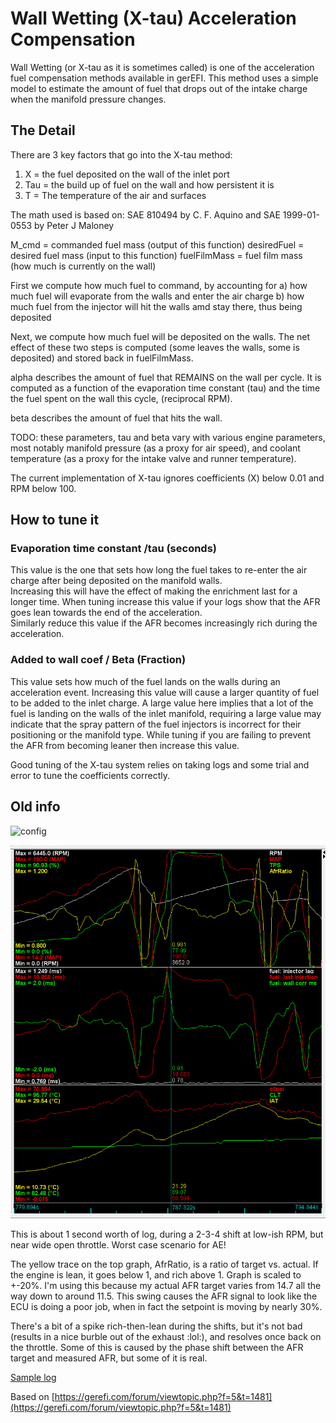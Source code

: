 # Wall Wetting (X-tau) Acceleration Compensation

Wall Wetting (or X-tau as it is sometimes called) is one of the acceleration fuel compensation methods available in gerEFI.
This method uses a simple model to estimate the amount of fuel that drops out of the intake charge when the manifold pressure changes.

## The Detail

There are 3 key factors that go into the X-tau method:

1. X = the fuel deposited on the wall of the inlet port
2. Tau = the build up of fuel on the wall and how persistent it is
3. T = The temperature of the air and surfaces

The math used is based on: SAE 810494 by C. F. Aquino and SAE 1999-01-0553 by Peter J Maloney

  M_cmd = commanded fuel mass (output of this function)
  desiredFuel = desired fuel mass (input to this function)
  fuelFilmMass = fuel film mass (how much is currently on the wall)

  First we compute how much fuel to command, by accounting for
  a) how much fuel will evaporate from the walls and enter the air charge
  b) how much fuel from the injector will hit the walls amd stay there, thus being deposited

  Next, we compute how much fuel will be deposited on the walls.
        The net effect of these two steps is computed (some leaves the walls, some is deposited)
  and stored back in fuelFilmMass.

  alpha describes the amount of fuel that REMAINS on the wall per cycle.
  It is computed as a function of the evaporation time constant (tau) and
  the time the fuel spent on the wall this cycle, (reciprocal RPM).

  beta describes the amount of fuel that hits the wall.  

  TODO: these parameters, tau and beta vary with various engine parameters,
  most notably manifold pressure (as a proxy for air speed), and coolant
  temperature (as a proxy for the intake valve and runner temperature).

[//]: # "Note - Are we sure these all increase?"
[//]: # "TAU: decreases with increasing temperature."
[//]: # "decreases with decreasing manifold pressure."

[//]: # "BETA: decreases with increasing temperature."
[//]: # "decreases with decreasing manifold pressure."

The current implementation of X-tau ignores coefficients (X) below 0.01 and RPM below 100.

## How to tune it

[//]: # "need a screen shot of the x-tau TS section"

### Evaporation time constant /tau (seconds)

This value is the one that sets how long the fuel takes to re-enter the air charge after being deposited on the manifold walls.  
Increasing this will have the effect of making the enrichment last for a longer time. When tuning increase this value if your logs show that the AFR goes lean towards the end of the acceleration.  
Similarly reduce this value if the AFR becomes increasingly rich during the acceleration.

### Added to wall coef / Beta (Fraction)

This value sets how much of the fuel lands on the walls during an acceleration event. Increasing this value will cause a larger quantity of fuel to be added to the inlet charge.
A large value here implies that a lot of the fuel is landing on the walls of the inlet manifold, requiring a large value may indicate that the spray pattern of the fuel injectors is incorrect for their positioning or the manifold type.
While tuning if you are failing to prevent the AFR from becoming leaner then increase this value.

Good tuning of the X-tau system relies on taking logs and some trial and error to tune the coefficients correctly.

## Old info

![config](X-tau-Wall-Wetting)

![log](Overview/wall_wetting/wall_wetting_log.jpg)

This is about 1 second worth of log, during a 2-3-4 shift at low-ish RPM, but near wide open throttle. Worst case scenario for AE!

The yellow trace on the top graph, AfrRatio, is a ratio of target vs. actual. If the engine is lean, it goes below 1, and rich above 1. Graph is scaled to +-20%. I'm using this because my actual AFR target varies from 14.7 all the way down to around 11.5. This swing causes the AFR signal to look like the ECU is doing a poor job, when in fact the setpoint is moving by nearly 30%.

There's a bit of a spike rich-then-lean during the shifts, but it's not bad (results in a nice burble out of the exhaust  :lol:), and resolves once back on the throttle. Some of this is caused by the phase shift between the AFR target and measured AFR, but some of it is real.

[Sample log](Overview/wall_wetting/wall_wetting_2019-01-01_19_modified.msl)

Based on [https://gerefi.com/forum/viewtopic.php?f=5&t=1481](https://gerefi.com/forum/viewtopic.php?f=5&t=1481)

[//]: # "OrchardPerformance"
